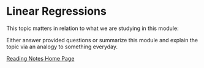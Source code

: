# Linear Regressions

This topic matters in relation to what we are studying in this module:

Either answer provided questions or summarize this module and explain the topic via an analogy to something everyday.  

[Reading Notes Home Page](README.md)
